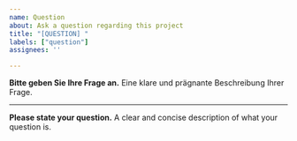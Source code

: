 ```yaml
---
name: Question
about: Ask a question regarding this project
title: "[QUESTION] "
labels: ["question"]
assignees: ''

---
```


**Bitte geben Sie Ihre Frage an.**
Eine klare und prägnante Beschreibung Ihrer Frage.

------------------------------------------------------------------------------------

**Please state your question.**
A clear and concise description of what your question is.

